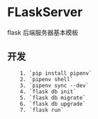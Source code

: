 # FLaskServer
flask 后端服务器基本模板

## 开发
```shell
    1. `pip install pipenv`
    2. `pipenv shell`
    3. `pipenv sync --dev`
    4. `flask db init`
    5. `flask db migrate`
    6. `flask db upgrade`
    7. `flask run`
```